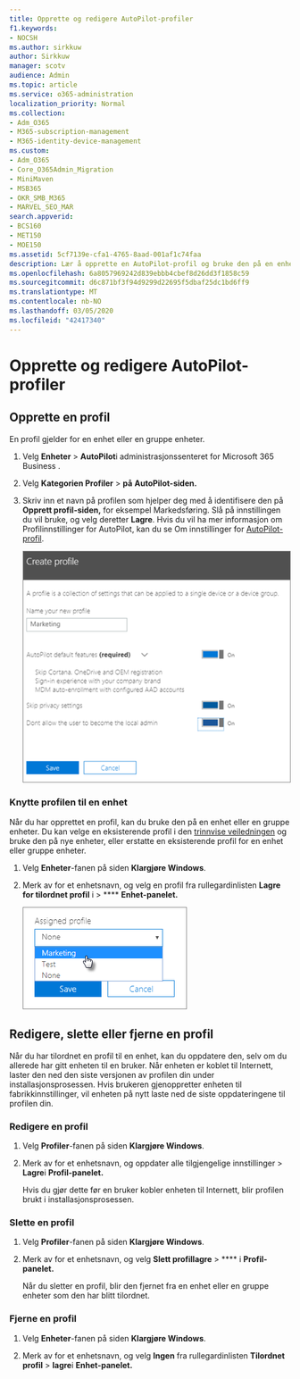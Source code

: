 ```yaml
---
title: Opprette og redigere AutoPilot-profiler
f1.keywords:
- NOCSH
ms.author: sirkkuw
author: Sirkkuw
manager: scotv
audience: Admin
ms.topic: article
ms.service: o365-administration
localization_priority: Normal
ms.collection:
- Adm_O365
- M365-subscription-management
- M365-identity-device-management
ms.custom:
- Adm_O365
- Core_O365Admin_Migration
- MiniMaven
- MSB365
- OKR_SMB_M365
- MARVEL_SEO_MAR
search.appverid:
- BCS160
- MET150
- MOE150
ms.assetid: 5cf7139e-cfa1-4765-8aad-001af1c74faa
description: Lær å opprette en AutoPilot-profil og bruke den på en enhet, i tillegg til å redigere eller slette en profil eller fjerne en profil fra en enhet.
ms.openlocfilehash: 6a8057969242d839ebbb4cbef8d26dd3f1858c59
ms.sourcegitcommit: d6c871bf3f94d9299d22695f5dbaf25dc1bd6ff9
ms.translationtype: MT
ms.contentlocale: nb-NO
ms.lasthandoff: 03/05/2020
ms.locfileid: "42417340"
---
```

# <a name="create-and-edit-autopilot-profiles"></a>Opprette og redigere AutoPilot-profiler

## <a name="create-a-profile"></a>Opprette en profil

En profil gjelder for en enhet eller en gruppe enheter.
  
1. Velg **Enheter** \> **AutoPilot**i administrasjonssenteret for Microsoft 365 Business .
  
2. Velg **Kategorien Profiler** \> **på** **AutoPilot-siden.**
    
3. Skriv inn et navn på profilen som hjelper deg med å identifisere den på **Opprett profil-siden,** for eksempel Markedsføring. Slå på innstillingen du vil bruke, og velg deretter **Lagre**. Hvis du vil ha mer informasjon om Profilinnstillinger for AutoPilot, kan du se Om innstillinger for [AutoPilot-profil](autopilot-profile-settings.md).
    
    ![Enter name and turn on settings in the Create profile panel.](../media/63b5a00d-6a5d-48d0-9557-e7531e80702a.png)
  
### <a name="apply-profile-to-a-device"></a>Knytte profilen til en enhet

Når du har opprettet en profil, kan du bruke den på en enhet eller en gruppe enheter. Du kan velge en eksisterende profil i den [trinnvise veiledningen](add-autopilot-devices-and-profile.md) og bruke den på nye enheter, eller erstatte en eksisterende profil for en enhet eller gruppe enheter. 
  
1. Velg **Enheter**-fanen på siden **Klargjøre Windows**. 
    
2. Merk av for et enhetsnavn, og velg en profil fra rullegardinlisten **Lagre for tilordnet profil** i \> **** **Enhet-panelet.**
    
    ![In the Device panel, select an Assigned profile to apply it.](../media/ed0ce33f-9241-4403-a5de-2dddffdc6fb9.png)
  
## <a name="edit-delete-or-remove-a-profile"></a>Redigere, slette eller fjerne en profil

Når du har tilordnet en profil til en enhet, kan du oppdatere den, selv om du allerede har gitt enheten til en bruker. Når enheten er koblet til Internett, laster den ned den siste versjonen av profilen din under installasjonsprosessen. Hvis brukeren gjenoppretter enheten til fabrikkinnstillinger, vil enheten på nytt laste ned de siste oppdateringene til profilen din. 
  
### <a name="edit-a-profile"></a>Redigere en profil

1. Velg **Profiler**-fanen på siden **Klargjøre Windows**. 
    
2. Merk av for et enhetsnavn, og oppdater alle tilgjengelige innstillinger \> **Lagre**i **Profil-panelet.**
    
    Hvis du gjør dette før en bruker kobler enheten til Internett, blir profilen brukt i installasjonsprosessen.
    
### <a name="delete-a-profile"></a>Slette en profil

1. Velg **Profiler**-fanen på siden **Klargjøre Windows**. 
    
2. Merk av for et enhetsnavn, og velg **Slett profillagre** \> **** i **Profil-panelet.**
    
    Når du sletter en profil, blir den fjernet fra en enhet eller en gruppe enheter som den har blitt tilordnet.
    
### <a name="remove-a-profile"></a>Fjerne en profil

1. Velg **Enheter**-fanen på siden **Klargjøre Windows**. 
    
2. Merk av for et enhetsnavn, og velg **Ingen** fra rullegardinlisten **Tilordnet profil** \> **lagre**i **Enhet-panelet.**
    
